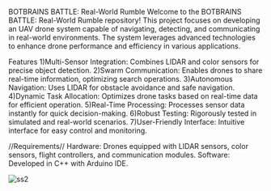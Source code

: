 BOTBRAINS BATTLE: Real-World Rumble
Welcome to the BOTBRAINS BATTLE: Real-World Rumble repository! This project focuses on developing an UAV drone system capable of navigating, detecting, and communicating in real-world environments.
The system leverages advanced technologies to enhance drone performance and efficiency in various applications.

Features
1)Multi-Sensor Integration: Combines LIDAR and color sensors for precise object detection.
2)Swarm Communication: Enables drones to share real-time information, optimizing search operations.
3)Autonomous Navigation: Uses LIDAR for obstacle avoidance and safe navigation.
4)Dynamic Task Allocation: Optimizes drone tasks based on real-time data for efficient operation.
5)Real-Time Processing: Processes sensor data instantly for quick decision-making.
6)Robust Testing: Rigorously tested in simulated and real-world scenarios.
7)User-Friendly Interface: Intuitive interface for easy control and monitoring.

//Requirements//
Hardware: Drones equipped with LIDAR sensors, color sensors, flight controllers, and communication modules.
Software: Developed in C++ with Arduino IDE.

![ss2](https://github.com/Mishra-0709/BOTBRAINS-BATTLE-Real-World-Rumble-Round3/assets/143344990/3baa5906-f021-4582-a9a7-13dbccbb66c7)

